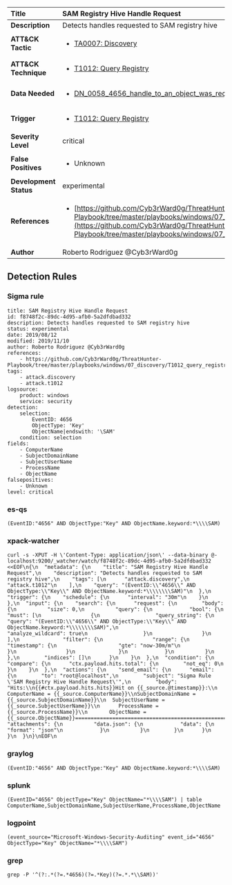 | Title                    | SAM Registry Hive Handle Request       |
|:-------------------------|:------------------|
| **Description**          | Detects handles requested to SAM registry hive |
| **ATT&amp;CK Tactic**    |  <ul><li>[TA0007: Discovery](https://attack.mitre.org/tactics/TA0007)</li></ul>  |
| **ATT&amp;CK Technique** | <ul><li>[T1012: Query Registry](https://attack.mitre.org/techniques/T1012)</li></ul>  |
| **Data Needed**          | <ul><li>[DN_0058_4656_handle_to_an_object_was_requested](../Data_Needed/DN_0058_4656_handle_to_an_object_was_requested.md)</li></ul>  |
| **Trigger**              | <ul><li>[T1012: Query Registry](../Triggers/T1012.md)</li></ul>  |
| **Severity Level**       | critical |
| **False Positives**      | <ul><li>Unknown</li></ul>  |
| **Development Status**   | experimental |
| **References**           | <ul><li>[https://github.com/Cyb3rWard0g/ThreatHunter-Playbook/tree/master/playbooks/windows/07_discovery/T1012_query_registry/sam_registry_hive_access.md](https://github.com/Cyb3rWard0g/ThreatHunter-Playbook/tree/master/playbooks/windows/07_discovery/T1012_query_registry/sam_registry_hive_access.md)</li></ul>  |
| **Author**               | Roberto Rodriguez @Cyb3rWard0g |


## Detection Rules

### Sigma rule

```
title: SAM Registry Hive Handle Request
id: f8748f2c-89dc-4d95-afb0-5a2dfdbad332
description: Detects handles requested to SAM registry hive
status: experimental
date: 2019/08/12
modified: 2019/11/10
author: Roberto Rodriguez @Cyb3rWard0g
references:
    - https://github.com/Cyb3rWard0g/ThreatHunter-Playbook/tree/master/playbooks/windows/07_discovery/T1012_query_registry/sam_registry_hive_access.md
tags:
    - attack.discovery
    - attack.t1012
logsource:
    product: windows
    service: security
detection:
    selection: 
        EventID: 4656
        ObjectType: 'Key'
        ObjectName|endswith: '\SAM'
    condition: selection
fields:
    - ComputerName
    - SubjectDomainName
    - SubjectUserName
    - ProcessName
    - ObjectName
falsepositives:
    - Unknown
level: critical

```





### es-qs
    
```
(EventID:"4656" AND ObjectType:"Key" AND ObjectName.keyword:*\\\\SAM)
```


### xpack-watcher
    
```
curl -s -XPUT -H \'Content-Type: application/json\' --data-binary @- localhost:9200/_watcher/watch/f8748f2c-89dc-4d95-afb0-5a2dfdbad332 <<EOF\n{\n  "metadata": {\n    "title": "SAM Registry Hive Handle Request",\n    "description": "Detects handles requested to SAM registry hive",\n    "tags": [\n      "attack.discovery",\n      "attack.t1012"\n    ],\n    "query": "(EventID:\\"4656\\" AND ObjectType:\\"Key\\" AND ObjectName.keyword:*\\\\\\\\SAM)"\n  },\n  "trigger": {\n    "schedule": {\n      "interval": "30m"\n    }\n  },\n  "input": {\n    "search": {\n      "request": {\n        "body": {\n          "size": 0,\n          "query": {\n            "bool": {\n              "must": [\n                {\n                  "query_string": {\n                    "query": "(EventID:\\"4656\\" AND ObjectType:\\"Key\\" AND ObjectName.keyword:*\\\\\\\\SAM)",\n                    "analyze_wildcard": true\n                  }\n                }\n              ],\n              "filter": {\n                "range": {\n                  "timestamp": {\n                    "gte": "now-30m/m"\n                  }\n                }\n              }\n            }\n          }\n        },\n        "indices": []\n      }\n    }\n  },\n  "condition": {\n    "compare": {\n      "ctx.payload.hits.total": {\n        "not_eq": 0\n      }\n    }\n  },\n  "actions": {\n    "send_email": {\n      "email": {\n        "to": "root@localhost",\n        "subject": "Sigma Rule \'SAM Registry Hive Handle Request\'",\n        "body": "Hits:\\n{{#ctx.payload.hits.hits}}Hit on {{_source.@timestamp}}:\\n     ComputerName = {{_source.ComputerName}}\\nSubjectDomainName = {{_source.SubjectDomainName}}\\n  SubjectUserName = {{_source.SubjectUserName}}\\n      ProcessName = {{_source.ProcessName}}\\n       ObjectName = {{_source.ObjectName}}================================================================================\\n{{/ctx.payload.hits.hits}}",\n        "attachments": {\n          "data.json": {\n            "data": {\n              "format": "json"\n            }\n          }\n        }\n      }\n    }\n  }\n}\nEOF\n
```


### graylog
    
```
(EventID:"4656" AND ObjectType:"Key" AND ObjectName.keyword:*\\\\SAM)
```


### splunk
    
```
(EventID="4656" ObjectType="Key" ObjectName="*\\\\SAM") | table ComputerName,SubjectDomainName,SubjectUserName,ProcessName,ObjectName
```


### logpoint
    
```
(event_source="Microsoft-Windows-Security-Auditing" event_id="4656" ObjectType="Key" ObjectName="*\\\\SAM")
```


### grep
    
```
grep -P '^(?:.*(?=.*4656)(?=.*Key)(?=.*.*\\SAM))'
```



